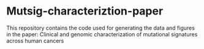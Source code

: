 # Mutsig-characteriztion-paper

This repository contains the code used for generating the data and figures in the paper: Clinical and genomic characterization of mutational signatures across human cancers
